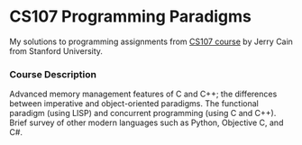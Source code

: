 # CS107 Programming Paradigms


My solutions to programming assignments from [CS107 course](https://see.stanford.edu/Course/CS107) by Jerry Cain from 
Stanford University.

### Course Description

Advanced memory management features of C and C++; the differences between imperative
and object-oriented paradigms. The functional paradigm (using LISP) and concurrent
programming (using C and C++). Brief survey of other modern languages such as 
Python, Objective C, and C#.

